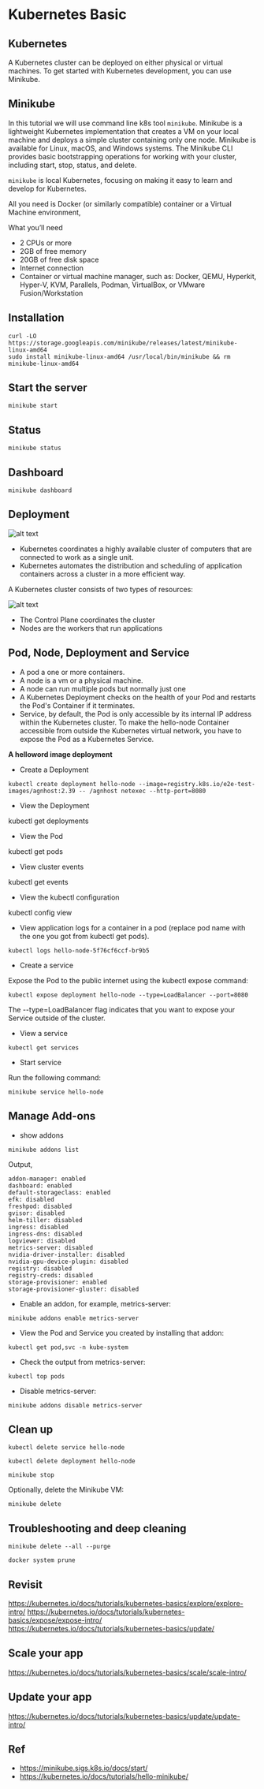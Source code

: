 # Kubernetes Basic

## Kubernetes

A Kubernetes cluster can be deployed on either physical or virtual machines. To get started with Kubernetes development, you can use Minikube.

## Minikube

In this tutorial we will use command line k8s tool `minikube`. Minikube is a lightweight Kubernetes implementation that creates a VM on your local machine and deploys a simple cluster containing only one node. Minikube is available for Linux, macOS, and Windows systems. The Minikube CLI provides basic bootstrapping operations for working with your cluster, including start, stop, status, and delete.

`minikube` is local Kubernetes, focusing on making it easy to learn and develop for Kubernetes.

All you need is Docker (or similarly compatible) container or a Virtual Machine environment,

What you’ll need

* 2 CPUs or more
* 2GB of free memory
* 20GB of free disk space
* Internet connection
* Container or virtual machine manager, such as: Docker, QEMU, Hyperkit, Hyper-V, KVM, Parallels, Podman, VirtualBox, or VMware Fusion/Workstation

## Installation

```shell
curl -LO https://storage.googleapis.com/minikube/releases/latest/minikube-linux-amd64
sudo install minikube-linux-amd64 /usr/local/bin/minikube && rm minikube-linux-amd64
```

## Start the server

`minikube start`

## Status

`minikube status`

## Dashboard

`minikube dashboard`

## Deployment

![alt text](image.png)

* Kubernetes coordinates a highly available cluster of computers that are connected to work as a single unit. 
* Kubernetes automates the distribution and scheduling of application containers across a cluster in a more efficient way.

A Kubernetes cluster consists of two types of resources:

![alt text](image-1.png)

* The Control Plane coordinates the cluster
* Nodes are the workers that run applications

## Pod, Node, Deployment and Service

* A pod a one or more containers.
* A node is a vm or a physical machine.
* A node can run multiple pods but normally just one
* A Kubernetes Deployment checks on the health of your Pod and restarts the Pod's Container if it terminates.
* Service, by default, the Pod is only accessible by its internal IP address within the Kubernetes cluster. To make the hello-node Container accessible from outside the Kubernetes virtual network, you have to expose the Pod as a Kubernetes Service.

**A helloword image deployment**

* Create a Deployment

`kubectl create deployment hello-node --image=registry.k8s.io/e2e-test-images/agnhost:2.39 -- /agnhost netexec --http-port=8080`

* View the Deployment

kubectl get deployments

* View the Pod

kubectl get pods

* View cluster events

kubectl get events

* View the kubectl configuration

kubectl config view

* View application logs for a container in a pod (replace pod name with the one you got from kubectl get pods).

`kubectl logs hello-node-5f76cf6ccf-br9b5`

* Create a service

Expose the Pod to the public internet using the kubectl expose command:

`kubectl expose deployment hello-node --type=LoadBalancer --port=8080`

The --type=LoadBalancer flag indicates that you want to expose your Service outside of the cluster.

* View a service

`kubectl get services`

* Start service

Run the following command:

`minikube service hello-node`

## Manage Add-ons

* show addons

`minikube addons list`

Output,

```
addon-manager: enabled
dashboard: enabled
default-storageclass: enabled
efk: disabled
freshpod: disabled
gvisor: disabled
helm-tiller: disabled
ingress: disabled
ingress-dns: disabled
logviewer: disabled
metrics-server: disabled
nvidia-driver-installer: disabled
nvidia-gpu-device-plugin: disabled
registry: disabled
registry-creds: disabled
storage-provisioner: enabled
storage-provisioner-gluster: disabled
```

* Enable an addon, for example, metrics-server:

`minikube addons enable metrics-server`

* View the Pod and Service you created by installing that addon:

`kubectl get pod,svc -n kube-system`

* Check the output from metrics-server:

`kubectl top pods`

* Disable metrics-server:

`minikube addons disable metrics-server`

## Clean up

`kubectl delete service hello-node`

`kubectl delete deployment hello-node`

`minikube stop`

Optionally, delete the Minikube VM:

`minikube delete`

## Troubleshooting and deep cleaning

`minikube delete --all --purge`

`docker system prune`

## Revisit

https://kubernetes.io/docs/tutorials/kubernetes-basics/explore/explore-intro/
https://kubernetes.io/docs/tutorials/kubernetes-basics/expose/expose-intro/
https://kubernetes.io/docs/tutorials/kubernetes-basics/update/

## Scale your app

https://kubernetes.io/docs/tutorials/kubernetes-basics/scale/scale-intro/

## Update your app

https://kubernetes.io/docs/tutorials/kubernetes-basics/update/update-intro/

## Ref

- https://minikube.sigs.k8s.io/docs/start/
- https://kubernetes.io/docs/tutorials/hello-minikube/